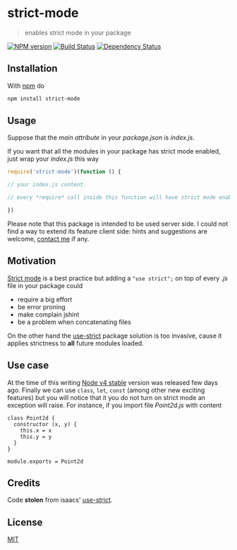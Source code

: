 # strict-mode

> enables strict mode in your package

[![NPM version](https://badge.fury.io/js/strict-mode.png)](http://badge.fury.io/js/strict-mode) [![Build Status](https://travis-ci.org/fibo/strict-mode.png?branch=master)](https://travis-ci.org/fibo/strict-mode.png?branch=master) [![Dependency Status](https://gemnasium.com/fibo/strict-mode.png)](https://gemnasium.com/fibo/strict-mode)

## Installation

With [npm](https://npmjs.org/) do

```bash
npm install strict-mode
```

## Usage

Suppose that the *main attribute* in your *package.json* is *index.js*.

If you want that all the modules in your package has strict mode enabled,
just wrap your *index.js* this way

```js
require('strict-mode')(function () {

// your index.js content

// every *require* call inside this function will have strict mode enabled

})
```

Please note that this package is intended to be used server side. I could not
find a way to extend its feature client side: hints and suggestions are welcome,
[contact me](http://g14n.info) if any.

## Motivation

[Strict mode](https://developer.mozilla.org/en-US/docs/Web/JavaScript/Reference/Functions_and_function_scope/Strict_mode) is a best practice but adding a `"use strict";` on top of every *.js* file in your package could

* require a big effort
* be error proning
* make complain jshint
* be a problem when concatenating files

On the other hand the [use-strict][1] package solution is too invasive, cause
it applies strictness to **all** future modules loaded.

## Use case

At the time of this writing [Node v4 stable](https://nodejs.org/en/blog/release/v4.0.0/) version was released few days ago.
Finally we can use `class`, `let`, `const` (among other new exciting features) but you will notice that it you do not turn on strict mode an exception will raise.
For instance, if you import file *Point2d.js* with content

```
class Point2d {
  constructor (x, y) {
    this.x = x
    this.y = y
  }
}

module.exports = Point2d
```

## Credits

Code **stolen** from isaacs' [use-strict][1].

## License

[MIT](http://g14n.info/mit-license)

[1]: https://npmjs.org/package/use-strict

